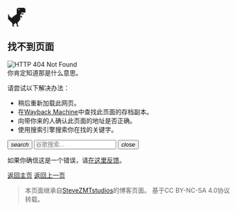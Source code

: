 
<svg t="1740807505600" class="icon" viewBox="0 0 1024 1024" version="1.1" xmlns="http://www.w3.org/2000/svg" p-id="2912" id="mx_n_1740807505602" width="3em" height="3em"><path d="M559.616 0h381.056v47.616h47.616v214.336H750.08v47.616h142.848v47.616h-190.464V452.48h95.232v95.232h-47.616v-47.616h-47.616v166.72h-47.616v71.424h-47.68v47.616h-47.616v47.616h-333.44v-47.616h-47.552v-47.616h-47.68v-47.616h-47.616v-47.68H35.712V357.248h47.616V452.48h47.616v47.616h47.68v47.616h95.232v-47.616h47.616V452.48H392.96v-47.616h71.424V357.12H512V47.616h47.616V0z m47.616 71.424v47.616h47.68v-47.616h-47.68zM464.384 833.472v47.616H512V1024h95.232v-47.616h-47.616v-142.912H464.384z m-190.528 0h142.912v47.616h-47.68v47.68h-47.616v47.616h47.616V1024H273.92v-190.528z" p-id="2913" fill="currentColor"></path></svg>

## 找不到页面

<script src="https://unpkg.com/mdui@1.0.2/dist/js/mdui.min.js"></script>
<link rel="stylesheet" href="https://unpkg.com/mdui@1.0.2/dist/css/mdui.min.css">

<div class="mdui-card mdui-card-content mdui-ripple mdui-hoverable">
<img class="mdui-icon" src="https://img.shields.io/badge/_Error-404_Not_Found-red?logo=data:image/svg+xml;base64,PHN2ZyB4bWxucz0iaHR0cDovL3d3dy53My5vcmcvMjAwMC9zdmciIHdpZHRoPSIxMjgiIGhlaWdodD0iMTI4IiB2aWV3Qm94PSIwIDAgMjQgMjQiPjxwYXRoIGZpbGw9IiNmZmZmZmYiIGQ9Ik0xMyAxNGgtMlY5aDJtMCA5aC0ydi0yaDJNMSAyMWgyMkwxMiAyeiIvPjwvc3ZnPg==" alt="HTTP 404 Not Found" mdui-tooltip="{content: '请求的网页中找不到指定的文档。指定的路径不存在。', position: 'top'}">
</div>


<script>
    function getRandomText() {
        const texts = [
            "点我干嘛？？？",
            "你可真够无聊的。。。。",
            "你没有什么更有价值的事要做了吗？",
            "你一定觉得很好玩。",
            "真是服了你了。",
            "再点变猫娘（",
            "再点让你飞起来（",
            "再点开你盒了奥，我可知道你ip是127.0.0.1",
            "无语，和你没法交流，典型的无聊思维",
            "点这不能帮助你找到你要去的地方。",
            "我可没那么多功夫设计彩蛋...",
            "站长可闲了，你不如去找他聊天...",
            "你是不是想找点乐子？",
            "捐赠解锁此页原始内容(逃",
            "看来你不知道那是什么意思。",
            "<-_<-",
            "->_->",
            "你开心就好。",
            "Kernel panic - not syncing: Attempted to kill init!",
            "Something Wrong (999)",
            "Just do it(R).  ",
            "I use Arch BTW...",
            "你真的会看这些吗...",
            "java.lang.NullPointerException",
            "Traceback (most recent call last):",
            "(／‵Д′)／~ ╧╧",
            "(╯‵□′)╯︵┴─┴",
            "(´_ゝ`)",
            "¯\\_(ツ)_/¯",
            "Illegal instruction (core dumped)",
            "Bash: No such file or directory.",
            "Segmentation fault (core dumped)",
            "java.lang.OutOfMemoryError",
            "java.lang.FileNotFoundException",
            "Error: ENOENT: no such file or directory",
            "Warning: file_get_contents(): failed to open stream: No such file or directory.",
            "open: No such file or directory",
            "std::ifstream::failure: No such file or directory",
            "open: no such file or directory at /?",
            "thread 'main' panicked at 'called `Result::unwrap()` on an `Err` value: Os { code: 2, kind: NotFound, message: No such file or directory }'",
            "FileNotFoundError: [Errno 2] No such file or directory.",
            "好吧，我还没想好要说点啥..."
        ];
        return texts[Math.floor(Math.random() * texts.length)];
    }

    function replaceText() {
        let easter_str = getRandomText();
        window.location.href = "#playing_easter::url_easter_egg;XD_u_found_me;#playing_easter::show_sentence::" + easter_str;
        window.navigator.vibrate(200);
        document.getElementById("random-text").innerText = easter_str;
    }

</script>

<div class="mdui-hoverable" style="display: inline-block;">
    <span id="random-text" style="color: inherit; cursor: pointer;" onclick="replaceText()" mdui-tooltip="{content: '点我试试（'}">你肯定知道那是什么意思。</span>
</div>


请尝试以下解决办法：

- 稍后重新加载此网页。
- 在[Wayback Machine](https://web.archive.org/web/20250801000000*/stevezmt.top/Phigros-history)中查找此页面的存档副本。
- 向带你来的人确认此页面的地址是否正确。
- 使用搜索引擎搜索你在找的关键字。
<div class="mdui-textfield mdui-textfield-expandable">
    <div class="mdui-textfield mdui-textfield-expandable">
        <button class="mdui-textfield-icon mdui-btn mdui-btn-icon mdui-btn-small" onclick="searchGoogle()">
            <i class="mdui-icon material-icons">search</i>
        </button>
        <input class="mdui-textfield-input mdui-textfield-input-small" type="text" id="google-search" placeholder="谷歌搜索..." onkeydown="if(event.key === 'Enter') searchGoogle()" onfocus="this.parentElement.classList.add('mdui-hoverable')" onblur="this.parentElement.classList.remove('mdui-hoverable')"/>
        <button class="mdui-textfield-close mdui-btn mdui-btn-icon mdui-btn-small">
            <i class="mdui-icon material-icons">close</i>
        </button>
    </div>
</div>
<script>
    function searchGoogle() {
        const query = document.getElementById('google-search').value;
        if (query) {
            window.open(`https://www.google.com/search?q=${encodeURIComponent(query)}`, '_blank');
        }
    }
</script>


如果你确信这是一个错误，请[在这里反馈](https://github.com/stevezmtstudios/Phigros-history/issues/new/choose)。

[返回主页](/)
<a href="javascript:history.back()">返回上一页</a>


> 本页面继承自[SteveZMTstudios](https://blog.stevezmt.top)的博客页面。
> 基于CC BY-NC-SA 4.0协议转载。